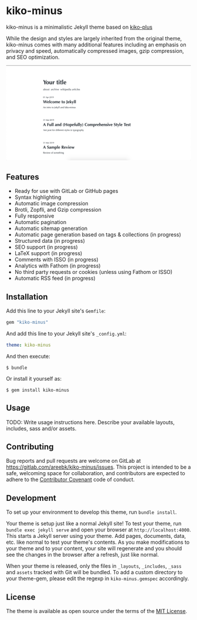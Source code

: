 # kiko-minus

kiko-minus is a minimalistic Jekyll theme based on [kiko-plus](https://github.com/aweekj/Kiko-plus)

While the design and styles are largely inherited from the original theme, kiko-minus comes with many additional features including an emphasis on privacy and speed, automatically compressed images, gzip compression, and SEO optimization.

![Screenshot](screenshot.png)

## Features
- Ready for use with GitLab or GitHub pages
- Syntax highlighting
- Automatic image compression
- Brotli, Zopfli, and Gzip compression
- Fully responsive
- Automatic pagination
- Automatic sitemap generation
- Automatic page generation based on tags & collections (in progress)
- Structured data (in progress)
- SEO support (in progress)
- LaTeX support (in progress)
- Comments with ISSO (in progress)
- Analytics with Fathom (in progress)
- No third party requests or cookies (unless using Fathom or ISSO)
- Automatic RSS feed (in progress)

## Installation

Add this line to your Jekyll site's `Gemfile`:

```ruby
gem "kiko-minus"
```

And add this line to your Jekyll site's `_config.yml`:

```yaml
theme: kiko-minus
```

And then execute:

    $ bundle

Or install it yourself as:

    $ gem install kiko-minus

## Usage

TODO: Write usage instructions here. Describe your available layouts, includes, sass and/or assets.

## Contributing

Bug reports and pull requests are welcome on GitLab at https://gitlab.com/areebk/kiko-minus/issues. This project is intended to be a safe, welcoming space for collaboration, and contributors are expected to adhere to the [Contributor Covenant](http://contributor-covenant.org) code of conduct.

## Development

To set up your environment to develop this theme, run `bundle install`.

Your theme is setup just like a normal Jekyll site! To test your theme, run `bundle exec jekyll serve` and open your browser at `http://localhost:4000`. This starts a Jekyll server using your theme. Add pages, documents, data, etc. like normal to test your theme's contents. As you make modifications to your theme and to your content, your site will regenerate and you should see the changes in the browser after a refresh, just like normal.

When your theme is released, only the files in `_layouts`, `_includes`, `_sass` and `assets` tracked with Git will be bundled.
To add a custom directory to your theme-gem, please edit the regexp in `kiko-minus.gemspec` accordingly.

## License

The theme is available as open source under the terms of the [MIT License](https://opensource.org/licenses/MIT).
